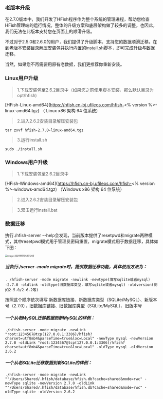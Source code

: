 
### 老版本升级
在2.7.0版本中，我们开发了HFish程序作为整个系统的管理进程，帮助您检查HFish管理端的运行情况，整体的升级方案和底层架构做了较多的调整。也因此，我们无法在此版本支持您在页面上的顺滑升级。

不过对于2.5.0和2.6.0的用户，我们提供了升级脚本，支持您的数据顺滑迁移。在到老版本安装目录解压安装包并执行内置的install.sh脚本，即可完成升级与数据迁移。

当然，如果您不再需要用原有老数据，我们更推荐你重新安装。

### Linux用户升级

> 1.下载安装包至2.6.2目录中（如果您之前使用脚本安装，那么默认目录为opt/hfish)

[HFish-Linux-amd64](https://hfish.cn-bj.ufileos.com/hfish-<% version %>-linux-amd64.tgz) （ Linux x86 架构 64 位系统）

> 2.进入2.6.2安装目录解压安装包

```
tar zxvf hfish-2.7.0-linux-amd64.tgz
```
> 3.运行install.sh

```
sudo ./install.sh
```



### Windows用户升级

> 1.下载安装包至2.6.2目录中

[HFish-Windows-amd64](https://hfish.cn-bj.ufileos.com/hfish-<% version %>-windows-amd64.tgz) （Windows x86 架构 64 位系统）

> 2.进入2.6.2安装目录解压安装包

> 3.双击运行install.bat



### 数据迁移

执行./hfish-server --help会发现，当前版本提供了resetpwd和migrate两种模式，其中resetpwd模式用于管理员密码重置，migrate模式用于数据迁移，具体如下图：

<img src="http://img.threatbook.cn/hfish/image-20211117105331269.png" alt="image-20211117105331269" style="zoom:50%;" />

##### 当执行./server -mode migrate时，提供数据迁移功能，具体使用方法为：

```
. /hfish-server -mode migrate -newlink -newtype(填写sqlite或者mysql) -2.7.0 -oldlink -oldtype(旧数据库类型，填写sqlite或者mysql) -oldversion(例如2.5.0/2.6.2等)
```

 按照这个顺序依次填写 新数据库链接、新数据库类型（SQLite/MySQL）、新版本号（2.7.0），旧数据库链接、旧数据库类型（SQLite/MySQL）、旧版本号

##### 一个从老MySQL迁移数据到新MySQL的样例：

```shell
./hfish-server -mode migrate -newLink "root:1234567@tcp(127.0.0.1:3306)/hfish?charset=utf8mb4&parseTime=true&loc=Local" -newType mysql -newVersion 2.7.0 -oldLink "root:1234567@tcp(127.0.0.1:3306)/hfish?charset=utf8mb4&parseTime=true&loc=Local" -oldType mysql -oldVersion 2.6.2
```

##### 一个从老SQLite迁移数据到新SQLite的样例：

```shell
./hfish-server -mode migrate -newLink ""/Users/Shared/.hfish/database/hfish.db?cache=shared&mode=rwc" -newType sqlite -newVersion 2.7.0 -oldLink ""/Users/Shared/.hfish/database/hfish.db?cache=shared&mode=rwc" -oldType sqlite -oldVersion 2.6.2
```


